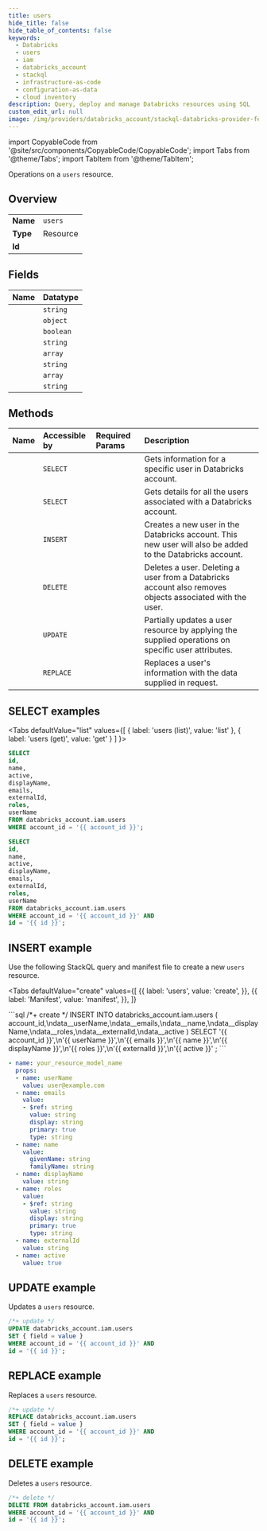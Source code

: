 ```yaml
---
title: users
hide_title: false
hide_table_of_contents: false
keywords:
  - Databricks
  - users
  - iam
  - databricks_account
  - stackql
  - infrastructure-as-code
  - configuration-as-data
  - cloud inventory
description: Query, deploy and manage Databricks resources using SQL
custom_edit_url: null
image: /img/providers/databricks_account/stackql-databricks-provider-featured-image.png
---
```


import CopyableCode from '@site/src/components/CopyableCode/CopyableCode';
import Tabs from '@theme/Tabs';
import TabItem from '@theme/TabItem';

Operations on a <code>users</code> resource.  

## Overview
<table><tbody>
<tr><td><b>Name</b></td><td><code>users</code></td></tr>
<tr><td><b>Type</b></td><td>Resource</td></tr>
<tr><td><b>Id</b></td><td><CopyableCode code="databricks_account.iam.users" /></td></tr>
</tbody></table>

## Fields
| Name | Datatype |
|:-----|:---------|
| <CopyableCode code="id" /> | `string` |
| <CopyableCode code="name" /> | `object` |
| <CopyableCode code="active" /> | `boolean` |
| <CopyableCode code="displayName" /> | `string` |
| <CopyableCode code="emails" /> | `array` |
| <CopyableCode code="externalId" /> | `string` |
| <CopyableCode code="roles" /> | `array` |
| <CopyableCode code="userName" /> | `string` |

## Methods
| Name | Accessible by | Required Params | Description |
|:-----|:--------------|:----------------|:------------|
| <CopyableCode code="get" /> | `SELECT` | <CopyableCode code="account_id, id" /> | Gets information for a specific user in Databricks account. |
| <CopyableCode code="list" /> | `SELECT` | <CopyableCode code="account_id" /> | Gets details for all the users associated with a Databricks account. |
| <CopyableCode code="create" /> | `INSERT` | <CopyableCode code="account_id" /> | Creates a new user in the Databricks account. This new user will also be added to the Databricks account. |
| <CopyableCode code="delete" /> | `DELETE` | <CopyableCode code="account_id, id" /> | Deletes a user. Deleting a user from a Databricks account also removes objects associated with the user. |
| <CopyableCode code="patch" /> | `UPDATE` | <CopyableCode code="account_id, id" /> | Partially updates a user resource by applying the supplied operations on specific user attributes. |
| <CopyableCode code="update" /> | `REPLACE` | <CopyableCode code="account_id, id" /> | Replaces a user's information with the data supplied in request. |

## SELECT examples

<Tabs
    defaultValue="list"
    values={[
        { label: 'users (list)', value: 'list' },
        { label: 'users (get)', value: 'get' }
    ]
}>
<TabItem value="list">

```sql
SELECT
id,
name,
active,
displayName,
emails,
externalId,
roles,
userName
FROM databricks_account.iam.users
WHERE account_id = '{{ account_id }}';
```

</TabItem>
<TabItem value="get">

```sql
SELECT
id,
name,
active,
displayName,
emails,
externalId,
roles,
userName
FROM databricks_account.iam.users
WHERE account_id = '{{ account_id }}' AND
id = '{{ id }}';
```

</TabItem>
</Tabs>

## INSERT example

Use the following StackQL query and manifest file to create a new <code>users</code> resource.

<Tabs
    defaultValue="create"
    values={[
        {{ label: 'users', value: 'create', }},
        {{ label: 'Manifest', value: 'manifest', }},
    ]}
>
<TabItem value="create">
```sql
/*+ create */
INSERT INTO databricks_account.iam.users (
account_id,\ndata__userName,\ndata__emails,\ndata__name,\ndata__displayName,\ndata__roles,\ndata__externalId,\ndata__active
)
SELECT 
'{{ account_id }}',\n'{{ userName }}',\n'{{ emails }}',\n'{{ name }}',\n'{{ displayName }}',\n'{{ roles }}',\n'{{ externalId }}',\n'{{ active }}'
;
```

</TabItem>
<TabItem value="manifest">

```yaml
- name: your_resource_model_name
  props:
  - name: userName
    value: user@example.com
  - name: emails
    value:
    - $ref: string
      value: string
      display: string
      primary: true
      type: string
  - name: name
    value:
      givenName: string
      familyName: string
  - name: displayName
    value: string
  - name: roles
    value:
    - $ref: string
      value: string
      display: string
      primary: true
      type: string
  - name: externalId
    value: string
  - name: active
    value: true

```

</TabItem>
</Tabs>

## UPDATE example

Updates a <code>users</code> resource.

```sql
/*+ update */
UPDATE databricks_account.iam.users
SET { field = value }
WHERE account_id = '{{ account_id }}' AND
id = '{{ id }}';
```

## REPLACE example

Replaces a <code>users</code> resource.

```sql
/*+ update */
REPLACE databricks_account.iam.users
SET { field = value }
WHERE account_id = '{{ account_id }}' AND
id = '{{ id }}';
```

## DELETE example

Deletes a <code>users</code> resource.

```sql
/*+ delete */
DELETE FROM databricks_account.iam.users
WHERE account_id = '{{ account_id }}' AND
id = '{{ id }}';
```
